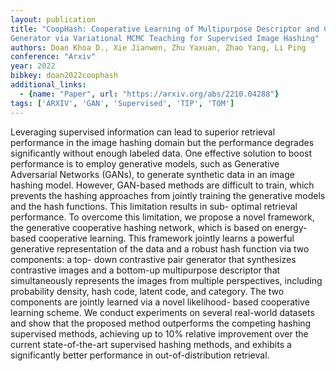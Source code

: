 ```yaml
---
layout: publication
title: "CoopHash: Cooperative Learning of Multipurpose Descriptor and Contrastive Pair
Generator via Variational MCMC Teaching for Supervised Image Hashing"
authors: Doan Khoa D., Xie Jianwen, Zhu Yaxuan, Zhao Yang, Li Ping
conference: "Arxiv"
year: 2022
bibkey: doan2022coophash
additional_links:
  - {name: "Paper", url: "https://arxiv.org/abs/2210.04288"}
tags: ['ARXIV', 'GAN', 'Supervised', 'TIP', 'TOM']
---
```

Leveraging supervised information can lead to superior retrieval performance in
the image hashing domain but the performance degrades significantly without
enough labeled data. One effective solution to boost performance is to employ
generative models, such as Generative Adversarial Networks (GANs), to generate
synthetic data in an image hashing model. However, GAN-based methods are
difficult to train, which prevents the hashing approaches from jointly training
the generative models and the hash functions. This limitation results in sub-
optimal retrieval performance. To overcome this limitation, we propose a novel
framework, the generative cooperative hashing network, which is based on energy-
based cooperative learning. This framework jointly learns a powerful generative
representation of the data and a robust hash function via two components: a top-
down contrastive pair generator that synthesizes contrastive images and a
bottom-up multipurpose descriptor that simultaneously represents the images from
multiple perspectives, including probability density, hash code, latent code,
and category. The two components are jointly learned via a novel likelihood-
based cooperative learning scheme. We conduct experiments on several real-world
datasets and show that the proposed method outperforms the competing hashing
supervised methods, achieving up to 10\% relative improvement over the current
state-of-the-art supervised hashing methods, and exhibits a significantly better
performance in out-of-distribution retrieval.
